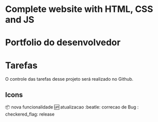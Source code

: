 # Complete website with HTML, CSS and JS

# Portfolio do desenvolvedor

# Tarefas

O controle das tarefas desse projeto será realizado no Github.

## Icons

:package: nova funcionalidade
:up: atualizacao
:beatle: correcao de Bug
: checkered_flag: release

 
